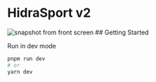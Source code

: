 # HidraSport v2
<img src="" weigth="100" heigth="100" alt="snapshot from front screen">
## Getting Started

Run in dev mode
```bash
pnpm run dev
# or
yarn dev
```
